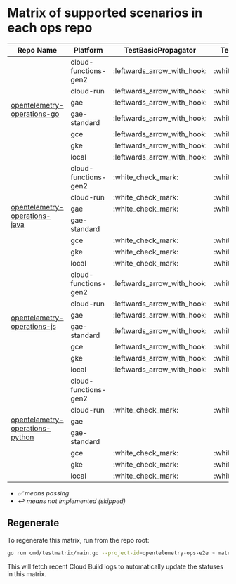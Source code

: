 # Matrix of supported scenarios in each ops repo

<table>
	<thead>
		<tr>
			<th>Repo Name</th>
			<th>Platform</th>
				<th>TestBasicPropagator</th>
				<th>TestBasicTrace</th>
				<th>TestComplexTrace</th>
				<th>TestResourceDetectionTrace</th>
		</tr>
	</thead>
	<tbody>
			<tr>
				<td rowspan=7>
					<a href="https://github.com/GoogleCloudPlatform/opentelemetry-operations-go">opentelemetry-operations-go</a>
				</td>
				<td>cloud-functions-gen2</td>
					<td>:leftwards_arrow_with_hook:</td>
					<td>:white_check_mark:</td>
					<td>:white_check_mark:</td>
					<td>:white_check_mark:</td>
			</tr>
			<tr>
				<td>cloud-run</td>
					<td>:leftwards_arrow_with_hook:</td>
					<td>:white_check_mark:</td>
					<td>:white_check_mark:</td>
					<td>:white_check_mark:</td>
			</tr>
			<tr>
				<td>gae</td>
					<td>:leftwards_arrow_with_hook:</td>
					<td>:white_check_mark:</td>
					<td>:white_check_mark:</td>
					<td>:white_check_mark:</td>
			</tr>
			<tr>
				<td>gae-standard</td>
					<td>:leftwards_arrow_with_hook:</td>
					<td>:white_check_mark:</td>
					<td>:white_check_mark:</td>
					<td>:white_check_mark:</td>
			</tr>
			<tr>
				<td>gce</td>
					<td>:leftwards_arrow_with_hook:</td>
					<td>:white_check_mark:</td>
					<td>:white_check_mark:</td>
					<td>:white_check_mark:</td>
			</tr>
			<tr>
				<td>gke</td>
					<td>:leftwards_arrow_with_hook:</td>
					<td>:white_check_mark:</td>
					<td>:white_check_mark:</td>
					<td>:white_check_mark:</td>
			</tr>
			<tr>
				<td>local</td>
					<td>:leftwards_arrow_with_hook:</td>
					<td>:white_check_mark:</td>
					<td>:white_check_mark:</td>
					<td>:leftwards_arrow_with_hook:</td>
			</tr>
			<tr>
				<td rowspan=7>
					<a href="https://github.com/GoogleCloudPlatform/opentelemetry-operations-java">opentelemetry-operations-java</a>
				</td>
				<td>cloud-functions-gen2</td>
					<td>:white_check_mark:</td>
					<td>:white_check_mark:</td>
					<td>:leftwards_arrow_with_hook:</td>
					<td>:white_check_mark:</td>
			</tr>
			<tr>
				<td>cloud-run</td>
					<td>:white_check_mark:</td>
					<td>:white_check_mark:</td>
					<td>:leftwards_arrow_with_hook:</td>
					<td>:white_check_mark:</td>
			</tr>
			<tr>
				<td>gae</td>
					<td>:white_check_mark:</td>
					<td>:white_check_mark:</td>
					<td>:leftwards_arrow_with_hook:</td>
					<td>:white_check_mark:</td>
			</tr>
			<tr>
				<td>gae-standard</td>
					<td></td>
					<td></td>
					<td></td>
					<td></td>
			</tr>
			<tr>
				<td>gce</td>
					<td>:white_check_mark:</td>
					<td>:white_check_mark:</td>
					<td>:leftwards_arrow_with_hook:</td>
					<td>:white_check_mark:</td>
			</tr>
			<tr>
				<td>gke</td>
					<td>:white_check_mark:</td>
					<td>:white_check_mark:</td>
					<td>:leftwards_arrow_with_hook:</td>
					<td>:white_check_mark:</td>
			</tr>
			<tr>
				<td>local</td>
					<td>:white_check_mark:</td>
					<td>:white_check_mark:</td>
					<td>:leftwards_arrow_with_hook:</td>
					<td>:leftwards_arrow_with_hook:</td>
			</tr>
			<tr>
				<td rowspan=7>
					<a href="https://github.com/GoogleCloudPlatform/opentelemetry-operations-js">opentelemetry-operations-js</a>
				</td>
				<td>cloud-functions-gen2</td>
					<td>:leftwards_arrow_with_hook:</td>
					<td>:white_check_mark:</td>
					<td>:white_check_mark:</td>
					<td>:white_check_mark:</td>
			</tr>
			<tr>
				<td>cloud-run</td>
					<td>:leftwards_arrow_with_hook:</td>
					<td>:white_check_mark:</td>
					<td>:white_check_mark:</td>
					<td>:white_check_mark:</td>
			</tr>
			<tr>
				<td>gae</td>
					<td>:leftwards_arrow_with_hook:</td>
					<td>:white_check_mark:</td>
					<td>:white_check_mark:</td>
					<td>:white_check_mark:</td>
			</tr>
			<tr>
				<td>gae-standard</td>
					<td>:leftwards_arrow_with_hook:</td>
					<td>:white_check_mark:</td>
					<td>:white_check_mark:</td>
					<td>:white_check_mark:</td>
			</tr>
			<tr>
				<td>gce</td>
					<td>:leftwards_arrow_with_hook:</td>
					<td>:white_check_mark:</td>
					<td>:white_check_mark:</td>
					<td>:white_check_mark:</td>
			</tr>
			<tr>
				<td>gke</td>
					<td>:leftwards_arrow_with_hook:</td>
					<td>:white_check_mark:</td>
					<td>:white_check_mark:</td>
					<td>:white_check_mark:</td>
			</tr>
			<tr>
				<td>local</td>
					<td>:leftwards_arrow_with_hook:</td>
					<td>:white_check_mark:</td>
					<td>:white_check_mark:</td>
					<td>:leftwards_arrow_with_hook:</td>
			</tr>
			<tr>
				<td rowspan=7>
					<a href="https://github.com/GoogleCloudPlatform/opentelemetry-operations-python">opentelemetry-operations-python</a>
				</td>
				<td>cloud-functions-gen2</td>
					<td></td>
					<td></td>
					<td></td>
					<td></td>
			</tr>
			<tr>
				<td>cloud-run</td>
					<td>:white_check_mark:</td>
					<td>:white_check_mark:</td>
					<td>:white_check_mark:</td>
					<td>:leftwards_arrow_with_hook:</td>
			</tr>
			<tr>
				<td>gae</td>
					<td></td>
					<td></td>
					<td></td>
					<td></td>
			</tr>
			<tr>
				<td>gae-standard</td>
					<td></td>
					<td></td>
					<td></td>
					<td></td>
			</tr>
			<tr>
				<td>gce</td>
					<td>:white_check_mark:</td>
					<td>:white_check_mark:</td>
					<td>:white_check_mark:</td>
					<td>:white_check_mark:</td>
			</tr>
			<tr>
				<td>gke</td>
					<td>:white_check_mark:</td>
					<td>:white_check_mark:</td>
					<td>:white_check_mark:</td>
					<td>:white_check_mark:</td>
			</tr>
			<tr>
				<td>local</td>
					<td>:white_check_mark:</td>
					<td>:white_check_mark:</td>
					<td>:white_check_mark:</td>
					<td>:leftwards_arrow_with_hook:</td>
			</tr>
	</tbody>
</table>

- *:white_check_mark: means passing*
- *:leftwards_arrow_with_hook: means not implemented (skipped)*

## Regenerate

To regenerate this matrix, run from the repo root:
```sh
go run cmd/testmatrix/main.go --project-id=opentelemetry-ops-e2e > matrix.md
```

This will fetch recent Cloud Build logs to automatically update the statuses in this matrix.
